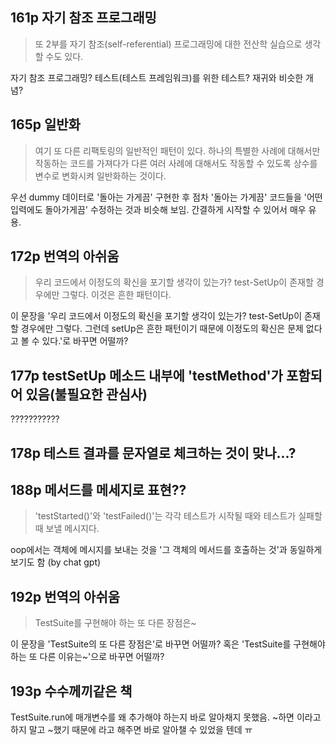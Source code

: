 ## 161p 자기 참조 프로그래밍

> 또 2부를 자기 참조(self-referential) 프로그래밍에 대한 전산학 실습으로 생각할 수도 있다.

자기 참조 프로그래밍? 테스트(테스트 프레임워크)를 위한 테스트? 재귀와 비슷한 개념?

## 165p 일반화

> 여기 또 다른 리팩토링의 일반적인 패턴이 있다. 하나의 특별한 사례에 대해서만 작동하는 코드를 가져다가 다른 여러 사례에 대해서도 작동할 수 있도록 상수를 변수로 변화시켜 일반화하는 것이다.

우선 dummy 데이터로 '돌아는 가게끔' 구현한 후 점차 '돌아는 가게끔' 코드들을 '어떤 입력에도 돌아가게끔' 수정하는 것과 비슷해 보임. 간결하게 시작할 수 있어서 매우 유용.

## 172p 번역의 아쉬움

> 우리 코드에서 이정도의 확신을 포기할 생각이 있는가? test-SetUp이 존재할 경우에만 그렇다. 이것은 흔한 패턴이다.

이 문장을 '우리 코드에서 이정도의 확신을 포기할 생각이 있는가? test-SetUp이 존재할 경우에만 그렇다. 그런데 setUp은 흔한 패턴이기 때문에 이정도의 확신은 문제 없다고 볼 수 있다.'로 바꾸면 어떨까?

## 177p testSetUp 메소드 내부에 'testMethod'가 포함되어 있음(불필요한 관심사)

???????????

## 178p 테스트 결과를 문자열로 체크하는 것이 맞나...?

## 188p 메서드를 메세지로 표현??

> 'testStarted()'와 'testFailed()'는 각각 테스트가 시작될 때와 테스트가 실패할 때 보낼 메시지다.

oop에서는 객체에 메시지를 보내는 것을 '그 객체의 메서드를 호출하는 것'과 동일하게 보기도 함 (by chat gpt)

## 192p 번역의 아쉬움

> TestSuite를 구현해야 하는 또 다른 장점은~

이 문장을 'TestSuite의 또 다른 장점은'로 바꾸면 어떨까? 혹은 'TestSuite를 구현해야 하는 또 다른 이유는~'으로 바꾸면 어떨까?

## 193p 수수께끼같은 책

TestSuite.run에 매개변수를 왜 추가해야 하는지 바로 알아채지 못했음. ~하면 이라고 하지 말고 ~했기 때문에 라고 해주면 바로 알아챌 수 있었을 텐데 ㅠ
